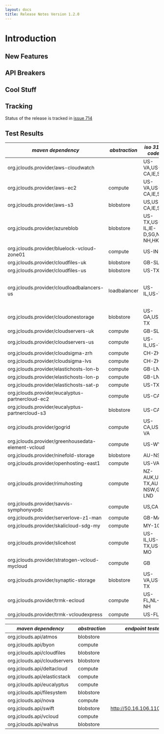 ```yaml
---
layout: docs
title: Release Notes Version 1.2.0
---
```


# Introduction 

## New Features

## API Breakers

## Cool Stuff

## Tracking

Status of the release is tracked in [issue 714](http://code.google.com/p/jclouds/issues/detail?id=714)

## Test Results 

|  *maven dependency* |  *abstraction* |  *iso 3166 codes* |  *result* |  *notes* | 
|---------------------|----------------|-------------------|-----------|----------|
| org.jclouds.provider/aws-cloudwatch| | US-VA,US-CA,IE,SG| [1/1](/documentation/releasenotes/1.2.0-output/aws-cloudwatch.txt)| |
| org.jclouds.provider/aws-ec2| compute| US-VA,US-CA,IE,SG| [144/145](/documentation/releasenotes/1.2.0-output/aws-ec2.txt)| [failures](/documentation/releasenotes/1.2.0-output/aws-ec2-failures.txt)|
| org.jclouds.provider/aws-s3| blobstore| US,US-CA,IE,SG| [101/102](/documentation/releasenotes/1.2.0-output/aws-s3.txt)| [failures](/documentation/releasenotes/1.2.0-output/aws-s3-failures.txt)|
| org.jclouds.provider/azureblob| blobstore| US-TX,US-IL,IE-D,SG,NL-NH,HK| [94/96](/documentation/releasenotes/1.2.0-output/azureblob.txt)| [failures](/documentation/releasenotes/1.2.0-output/azureblob-failures.txt)|
| org.jclouds.provider/bluelock-vcloud-zone01| compute| US-IN| [139/139](/documentation/releasenotes/1.2.0-output/bluelock-vcloud-zone01.txt)| |
| org.jclouds.provider/cloudfiles-uk| blobstore| GB-SLG| [89/89](/documentation/releasenotes/1.2.0-output/cloudfiles-uk.txt)| |
| org.jclouds.provider/cloudfiles-us| blobstore| US-TX| [90/90](/documentation/releasenotes/1.2.0-output/cloudfiles-us.txt)| |
| org.jclouds.provider/cloudloadbalancers-us| loadbalancer| US-IL,US-TX| [3/3](/documentation/releasenotes/1.2.0-output/cloudloadbalancers-us.txt)| lbs now take a couple mins to provision|
| org.jclouds.provider/cloudonestorage| blobstore| US-GA,US-TX| [63/65](/documentation/releasenotes/1.2.0-output/cloudonestorage.txt)| [failures](/documentation/releasenotes/1.2.0-output/cloudonestorage-failures.txt)|
| org.jclouds.provider/cloudservers-uk| compute| GB-SLG| [125/125](/documentation/releasenotes/1.2.0-output/cloudservers-uk.txt)| |
| org.jclouds.provider/cloudservers-us| compute| US-IL,US-TX| [125/125](/documentation/releasenotes/1.2.0-output/cloudservers-us.txt)| |
| org.jclouds.provider/cloudsigma-zrh| compute| CH-ZH| pending| |
| org.jclouds.provider/cloudsigma-lvs| compute| CH-ZH| pending| |
| org.jclouds.provider/elastichosts-lon-b| compute| GB-LND| [123/123](/documentation/releasenotes/1.2.0-output/elastichosts-lon-b.txt)| |
| org.jclouds.provider/elastichosts-lon-p| compute| GB-LND| [121/123](/documentation/releasenotes/1.2.0-output/elastichosts-lon-p.txt)| [failures](/documentation/releasenotes/1.2.0-output/elastichosts-lon-p-failures.txt)|
| org.jclouds.provider/elastichosts-sat-p| compute| US-TX| [123/132](/documentation/releasenotes/1.2.0-output/elastichosts-sat-p.txt)| [failures](/documentation/releasenotes/1.2.0-output/elastichosts-sat-p-failures.txt)|
| org.jclouds.provider/eucalyptus-partnercloud-ec2| compute| US-CA| [109/122](/documentation/releasenotes/1.2.0-output/eucalyptus-partnercloud-ec2.txt)| [failures](/documentation/releasenotes/1.2.0-output/eucalyptus-partnercloud-ec2-failures.txt)|
| org.jclouds.provider/eucalyptus-partnercloud-s3| blobstore| US-CA| [100/108](/documentation/releasenotes/1.2.0-output/eucalyptus-partnercloud-s3.txt)| [failures](/documentation/releasenotes/1.2.0-output/eucalyptus-partnercloud-s3-failures.txt)|
| org.jclouds.provider/gogrid| compute| US-CA,US-VA| pending| |
| org.jclouds.provider/greenhousedata-element-vcloud| compute| US-WY| pending| |
| org.jclouds.provider/ninefold-storage| blobstore| AU-NSW| pending| |
| org.jclouds.provider/openhosting-east1| compute| US-VA| pending| |
| org.jclouds.provider/rimuhosting| compute| NZ-AUK,US-TX,AU-NSW,GB-LND| pending| |
| org.jclouds.provider/savvis-symphonyvpdc| compute| US,CA| pending| |
| org.jclouds.provider/serverlove-z1-man| compute| GB-MAN| pending| |
| org.jclouds.provider/skalicloud-sdg-my| compute| MY-10| pending| |
| org.jclouds.provider/slicehost| compute| US-IL,US-TX,US-MO| pending| |
| org.jclouds.provider/stratogen-vcloud-mycloud| compute| GB| pending| |
| org.jclouds.provider/synaptic-storage| blobstore| US-VA,US-TX| pending| |
| org.jclouds.provider/trmk-ecloud| compute| US-FL,NL-NH| pending| |
| org.jclouds.provider/trmk-vcloudexpress| compute| US-FL| pending| |



|  *maven dependency* |  *abstraction* |  *endpoint tested* |  *result* |  *notes* | 
|---------------------|----------------|--------------------|-----------|----------|
| org.jclouds.api/atmos| blobstore|  | pending| |
| org.jclouds.api/byon| compute|  | pending| |
| org.jclouds.api/cloudfiles| blobstore|  | pending| |
| org.jclouds.api/cloudservers| blobstore|  | pending| |
| org.jclouds.api/deltacloud| compute|  | pending| |
| org.jclouds.api/elasticstack| compute|  | pending| |
| org.jclouds.api/eucalyptus| compute|  | pending| |
| org.jclouds.api/filesystem| blobstore|  | pending| |
| org.jclouds.api/nova| compute|  | pending| |
| org.jclouds.api/swift| blobstore| http://50.16.106.110:11000| pending| |
| org.jclouds.api/vcloud| compute|  | pending| |
| org.jclouds.api/walrus| blobstore|  | pending| |
